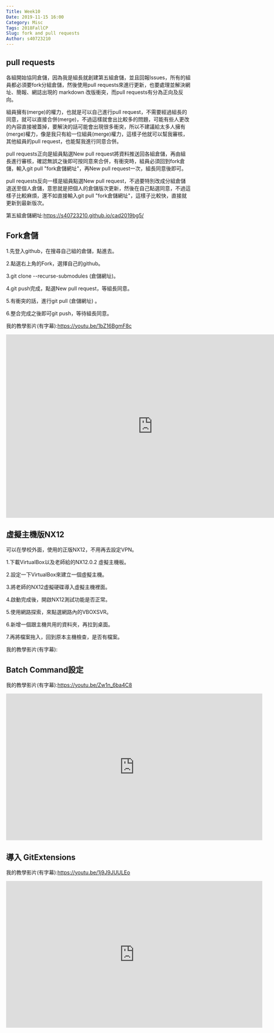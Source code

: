 ```yaml
---
Title: Week10
Date: 2019-11-15 16:00
Category: Misc
Tags: 2018FallCP
Slug: fork and pull requests
Author: s40723210
---
```


pull requests
----

各組開始協同倉儲，因為我是組長就創建第五組倉儲，並且回報lssues，所有的組員都必須要fork分組倉儲，然後使用pull requests來進行更新，也要處理並解決網址、簡報、網誌出現的 markdown 改版衝突，而pull requests有分為正向及反向。

組員擁有(merge)的權力，也就是可以自己進行pull request，不需要經過組長的同意，就可以直接合併(merge)，不過這樣就會出比較多的問題，可能有些人更改的內容直接被蓋掉，要解決的話可能會出現很多衝突，所以不建議給太多人擁有(merge)權力，像是我只有給一位組員(merge)權力，這樣子他就可以幫我審核，其他組員的pull request，也能幫我進行同意合併。

pull requests正向是組員點選New pull request將資料推送回各組倉儲，再由組長進行審核，確認無誤之後即可按同意來合併，有衝突時，組員必須回到fork倉儲，輸入git pull "fork倉儲網址"，再New pull request一次，組長同意後即可。

pull requests反向一樣是組員點選New pull request，不過要特別改成分組倉儲退送至個人倉儲，意思就是把個人的倉儲版次更新，然後在自己點選同意，不過這樣子比較麻煩，還不如直接輸入git pull "fork倉儲網址"，這樣子比較快，直接就更新到最新版次。

第五組倉儲網址:https://s40723210.github.io/cad2019bg5/

Fork倉儲
----

1.先登入github，在搜尋自己組的倉儲，點進去。

2.點選右上角的Fork，選擇自己的github。

3.git clone --recurse-submodules (倉儲網址)。

4.git push完成，點選New pull request，等組長同意。

5.有衝突的話，進行git pull (倉儲網址) 。

6.整合完成之後即可git push，等待組長同意。

我的教學影片(有字幕):https://youtu.be/1bZ16BgmF8c
<iframe width="800" height="500" src="https://www.youtube.com/embed/1bZ16BgmF8c" frameborder="0" allow="accelerometer; autoplay; encrypted-media; gyroscope; picture-in-picture" allowfullscreen></iframe>

虛擬主機版NX12
----

可以在學校外面，使用的正版NX12，不用再去設定VPN。

1.下載VirtualBox以及老師給的NX12.0.2 虛擬主機板。

2.設定一下VirtualBox來建立一個虛擬主機。

3.將老師的NX12虛擬硬碟導入虛擬主機裡面。

4.啟動完成後，開啟NX12測試功能是否正常。

5.使用網路探索，來點選網路內的VBOXSVR。

6.新增一個跟主機共用的資料夾，再拉到桌面。

7.再將檔案拖入，回到原本主機檢查，是否有檔案。

我的教學影片(有字幕):

Batch Command設定
----

我的教學影片(有字幕):https://youtu.be/Zw1n_6ba4C8
<iframe width="700" height="400" src="https://www.youtube.com/embed/Zw1n_6ba4C8" frameborder="0" allow="accelerometer; autoplay; encrypted-media; gyroscope; picture-in-picture" allowfullscreen></iframe>

導入 GitExtensions
----

我的教學影片(有字幕):https://youtu.be/1j9J9JUULEo
<iframe width="700" height="400" src="https://www.youtube.com/embed/1j9J9JUULEo" frameborder="0" allow="accelerometer; autoplay; encrypted-media; gyroscope; picture-in-picture" allowfullscreen></iframe>
